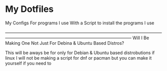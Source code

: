 # My Dotfiles

My Configs For programs I use With a Script to install the programs I use

—————————————————————————————————————————————————————————————————
Will I Be Making One Not Just For Debina & Ubuntu Based Distros?

This will be aways be for only for Debian & Ubuntu based distrobutions if linux I will not be making a script for dnf or pacman but you can make it yourself if you need to
